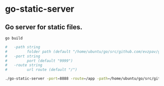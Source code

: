 # go-static-server

## Go server for static files.

```bash
go build 

#   -path string
#         folder path (default "/home/ubuntu/go/src/github.com/evzpav/go-static-server/dist")
#   -port string
#         port (default "9999")
#   -route string
#         url route (default "/")

./go-static-server -port=8888 -route=/app -path=/home/ubuntu/go/src/github.com/evzpav/go-static-server/dist



```